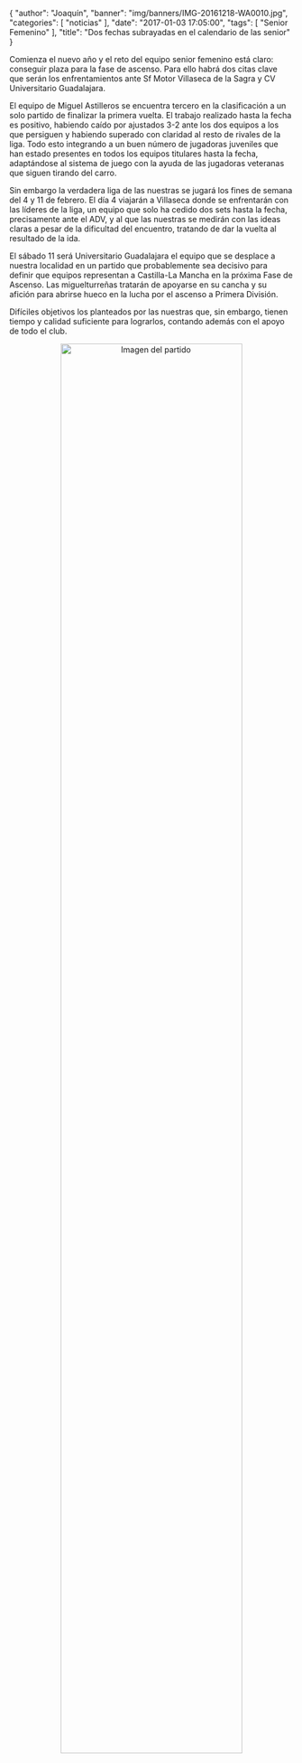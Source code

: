 {
  "author": "Joaquín", 
  "banner": "img/banners/IMG-20161218-WA0010.jpg", 
  "categories": [
    "noticias"
  ], 
  "date": "2017-01-03 17:05:00", 
  "tags": [
    "Senior Femenino"
  ], 
  "title": "Dos fechas subrayadas en el calendario de las senior"
}

Comienza el nuevo año y el reto del equipo senior femenino está claro: conseguir plaza para la fase de ascenso. Para ello habrá dos citas clave que serán los enfrentamientos ante Sf Motor Villaseca de la Sagra y CV Universitario Guadalajara.

El equipo de Miguel Astilleros se encuentra tercero en la clasificación a un solo partido de finalizar la primera vuelta. El trabajo realizado hasta la fecha es positivo, habiendo caído por ajustados 3-2 ante los dos equipos a los que persiguen y habiendo superado con claridad al resto de rivales de la liga. Todo esto integrando a un buen número de jugadoras juveniles que han estado presentes en todos los equipos titulares hasta la fecha, adaptándose al sistema de juego con la ayuda de las jugadoras veteranas que siguen tirando del carro.

Sin embargo la verdadera liga de las nuestras se jugará los fines de semana del 4 y 11 de febrero. El día 4 viajarán a Villaseca donde se enfrentarán con las líderes de la liga, un equipo que solo ha cedido dos sets hasta la fecha, precisamente ante el ADV, y al que las nuestras se medirán con las ideas claras a pesar de la dificultad del encuentro, tratando de dar la vuelta al resultado de la ida.

El sábado 11 será Universitario Guadalajara el equipo que se desplace a nuestra localidad en un partido que probablemente sea decisivo para definir que equipos representan a Castilla-La Mancha en la próxima Fase de Ascenso. Las miguelturreñas tratarán de apoyarse en su cancha y su afición para abrirse hueco en la lucha por el ascenso a Primera División.

Difíciles objetivos los planteados por las nuestras que, sin embargo, tienen tiempo y calidad suficiente para lograrlos, contando además con el apoyo de todo el club.

<center>
<a target="_new" href="http://www.advmiguelturra.org/img/banners/IMG-20161218-WA0010.jpg"> 
<img alt="Imagen del partido" width="80%" align="center" src="http://www.advmiguelturra.org/img/banners/IMG-20161218-WA0010.jpg"/> </a> </center>



